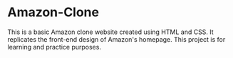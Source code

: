 # Amazon-Clone
This is a basic Amazon clone website created using HTML and CSS. It replicates the front-end design of Amazon's homepage. This project is for learning and practice purposes.
